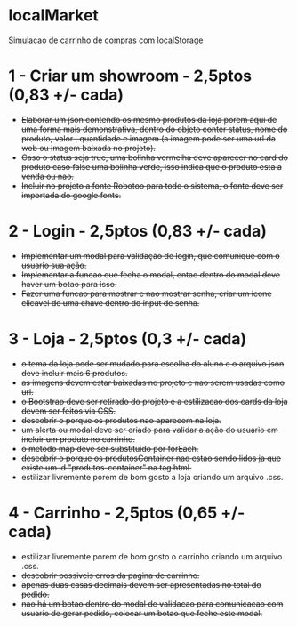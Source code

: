 # localMarket

Simulacao de carrinho de compras com localStorage

# 1 - Criar um showroom - 2,5ptos (0,83 +/- cada)

- <del> Elaborar um json contendo os mesmo produtos da loja porem aqui de uma forma mais demonstrativa, dentro do objeto conter status, nome do produto, valor , quantidade e imagem (a imagem pode ser uma url da web ou imagem baixada no projeto). </del>
- <del>Caso o status seja true, uma bolinha vermelha deve aparecer no card do produto caso false uma bolinha verde, isso indica que o produto esta a venda ou nao.</del>
- <del> Incluir no projeto a fonte Robotoo para todo o sistema, o fonte deve ser importada do google fonts. </del>

# 2 - Login - 2,5ptos (0,83 +/- cada)

- <del> Implementar um modal para validação de login, que comunique com o usuario sua ação.</del>
- <del> Implementar a funcao que fecha o modal, entao dentro do modal deve haver um botao para isso.</del>
- <del>Fazer uma funcao para mostrar e nao mostrar senha, criar um icone clicavel de uma chave dentro do input de senha.</del>

# 3 - Loja - 2,5ptos (0,3 +/- cada)

- <del> o tema da loja pode ser mudado para escolha do aluno e o arquivo json deve incluir mais 6 produtos. </del>
- <del>as imagens devem estar baixadas no projeto e nao serem usadas como url. </del>
- <del>o Bootstrap deve ser retirado do projeto e a estilizacao dos cards da loja devem ser feitos via CSS.</del>
- <del>descobrir o porque os produtos nao aparecem na loja.</del>
- <del>um alerta ou modal deve ser criado para validar a ação do usuario em incluir um produto no carrinho.</del>
- <del>o metodo map deve ser substituido por forEach. </del>
- <del> descobrir o porque os produtosContainer nao estao sendo lidos ja que existe um id "produtos-container" na tag html.</del>
- estilizar livremente porem de bom gosto a loja criando um arquivo .css.

# 4 - Carrinho - 2,5ptos (0,65 +/- cada)

- estilizar livremente porem de bom gosto o carrinho criando um arquivo .css.
- <del> descobrir possiveis erros da pagina de carrinho.</del>
- <del>apenas duas casas decimais devem ser apresentadas no total do pedido.</del>
- <del>nao há um botao dentro do modal de validacao para comunicacao com usuario de gerar pedido, colocar um botao que feche este modal.</del>
